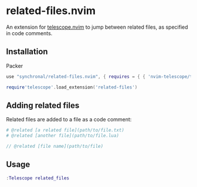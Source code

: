 # related-files.nvim

An extension for [telescope.nvim](https://github.com/nvim-telescope/telescope.nvim)
to jump between related files, as specified in code comments.

## Installation

Packer

```lua
use "synchronal/related-files.nvim", { requires = { { 'nvim-telescope/telescope.nvim' } } }
```

```lua
require'telescope'.load_extension('related-files')
```

## Adding related files

Related files are added to a file as a code comment:

```bash
# @related [a related file](path/to/file.txt)
# @related [another file](path/to/file.lua)
```

```typescript
// @related [file name](path/to/file)
```

## Usage

```lua
:Telescope related_files
```
